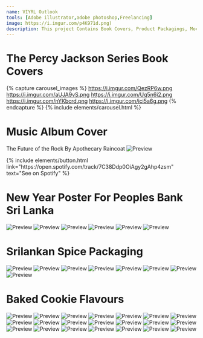 ```yaml
---
name: VIYRL Outlook
tools: [Adobe illustrator,adobe photoshop,Freelancing]
image: https://i.imgur.com/p4K971d.png)
description: This project Contains Book Covers, Product Packagings, Mockups, Music Album Covers Done By ME :)
---
```


# The Percy Jackson Series Book Covers
{% capture carousel_images %}
https://i.imgur.com/QezRP6w.png
https://i.imgur.com/aUJA9vS.png
https://i.imgur.com/Uq5n6i2.png
https://i.imgur.com/nYKbcrd.png
https://i.imgur.com/ici5a6g.png
{% endcapture %}
{% include elements/carousel.html %}

# Music Album Cover
The Future of the Rock By Apothecary Raincoat
![Preview](https://i.imgur.com/ZeWt1hY.jpg)

<p class="text-center">
{% include elements/button.html link="https://open.spotify.com/track/7C38Ddp0OiAgy2gAhp4zsm" text="See on Spotify" %}
</p>

# New Year Poster For Peoples Bank Sri Lanka


![Preview](https://i.imgur.com/IraA2Jb.png)
![Preview](https://i.imgur.com/8BRvhk2.png)
![Preview](https://i.imgur.com/KaDb8j4.png)
![Preview](https://i.imgur.com/iZx2Tx3.png)
![Preview](https://i.imgur.com/Ck2ewAK.png)
![Preview](https://i.imgur.com/IZFkgJo.png)

# Srilankan Spice Packaging 

![Preview](https://i.imgur.com/BBMA78q.jpg)
![Preview](https://i.imgur.com/Qzwbdbf.jpg)
![Preview](https://i.imgur.com/9X3toEK.jpg)
![Preview](https://i.imgur.com/PWmH1pf.jpg)
![Preview](https://i.imgur.com/qh8EAq6.jpg)
![Preview](https://i.imgur.com/sBLXoLv.jpg)
![Preview](https://i.imgur.com/ZhmxXtY.jpg)
![Preview](https://i.imgur.com/hBKipS7.jpg)






# Baked Cookie Flavours

![Preview](https://i.imgur.com/sAGgXuK.png)
![Preview](https://i.imgur.com/Q3Fepho.png)
![Preview](https://i.imgur.com/NrD0y4K.png)
![Preview](https://i.imgur.com/FUR2qL3.png)
![Preview](https://i.imgur.com/y7yPoQ2.png)
![Preview](https://i.imgur.com/C2E5gTL.png)
![Preview](https://i.imgur.com/zQL48lD.png)
![Preview](https://i.imgur.com/GgNFNCh.png)
![Preview](https://i.imgur.com/JCnWkbD.png)
![Preview](https://i.imgur.com/SexbPsJ.png)
![Preview](https://i.imgur.com/MTvlBp8.png)
![Preview](https://i.imgur.com/9DJyzV4.png)
![Preview](https://i.imgur.com/Hb86Jk7.png)
![Preview](https://i.imgur.com/e0BV710.png)
![Preview](https://i.imgur.com/arQ3iXW.png)
![Preview](https://i.imgur.com/Qtwj6ru.png)
![Preview](https://i.imgur.com/NCZ2jLT.png)
![Preview](https://i.imgur.com/YMWZR37.png)
![Preview](https://i.imgur.com/koCMOfn.png)
![Preview](https://i.imgur.com/yorBh0f.png)
![Preview](https://i.imgur.com/7vHztEf.png)


